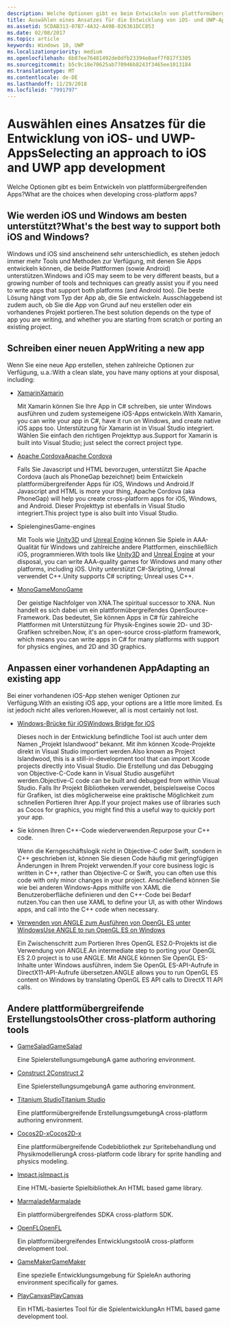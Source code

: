 ```yaml
---
description: Welche Optionen gibt es beim Entwickeln von plattformübergreifenden Apps?
title: Auswählen eines Ansatzes für die Entwicklung von iOS- und UWP-Apps
ms.assetid: 5CDAB313-07B7-4A32-A49B-026361DCC853
ms.date: 02/08/2017
ms.topic: article
keywords: Windows 10, UWP
ms.localizationpriority: medium
ms.openlocfilehash: 6b87ee76481492de0dfb23394e0aef7f017f3305
ms.sourcegitcommit: b5c9c18e70625ab770946b8243f3465ee1013184
ms.translationtype: MT
ms.contentlocale: de-DE
ms.lasthandoff: 11/29/2018
ms.locfileid: "7991797"
---
```

# <a name="selecting-an-approach-to-ios-and-uwp-app-development"></a><span data-ttu-id="43944-104">Auswählen eines Ansatzes für die Entwicklung von iOS- und UWP-Apps</span><span class="sxs-lookup"><span data-stu-id="43944-104">Selecting an approach to iOS and UWP app development</span></span>


<span data-ttu-id="43944-105">Welche Optionen gibt es beim Entwickeln von plattformübergreifenden Apps?</span><span class="sxs-lookup"><span data-stu-id="43944-105">What are the choices when developing cross-platform apps?</span></span>

## <a name="whats-the-best-way-to-support-both-ios-and-windows"></a><span data-ttu-id="43944-106">Wie werden iOS und Windows am besten unterstützt?</span><span class="sxs-lookup"><span data-stu-id="43944-106">What's the best way to support both iOS and Windows?</span></span>

<span data-ttu-id="43944-107">Windows und iOS sind anscheinend sehr unterschiedlich, es stehen jedoch immer mehr Tools und Methoden zur Verfügung, mit denen Sie Apps entwickeln können, die beide Plattformen (sowie Android) unterstützen.</span><span class="sxs-lookup"><span data-stu-id="43944-107">Windows and iOS may seem to be very different beasts, but a growing number of tools and techniques can greatly assist you if you need to write apps that support both platforms (and Android too).</span></span> <span data-ttu-id="43944-108">Die beste Lösung hängt vom Typ der App ab, die Sie entwickeln. Ausschlaggebend ist zudem auch, ob Sie die App von Grund auf neu erstellen oder ein vorhandenes Projekt portieren.</span><span class="sxs-lookup"><span data-stu-id="43944-108">The best solution depends on the type of app you are writing, and whether you are starting from scratch or porting an existing project.</span></span>

## <a name="writing-a-new-app"></a><span data-ttu-id="43944-109">Schreiben einer neuen App</span><span class="sxs-lookup"><span data-stu-id="43944-109">Writing a new app</span></span>

<span data-ttu-id="43944-110">Wenn Sie eine neue App erstellen, stehen zahlreiche Optionen zur Verfügung, u.a.:</span><span class="sxs-lookup"><span data-stu-id="43944-110">With a clean slate, you have many options at your disposal, including:</span></span>

-   [<span data-ttu-id="43944-111">Xamarin</span><span class="sxs-lookup"><span data-stu-id="43944-111">Xamarin</span></span>](http://go.microsoft.com/fwlink/p/?LinkID=320484)

    <span data-ttu-id="43944-112">Mit Xamarin können Sie Ihre App in C# schreiben, sie unter Windows ausführen und zudem systemeigene iOS-Apps entwickeln.</span><span class="sxs-lookup"><span data-stu-id="43944-112">With Xamarin, you can write your app in C#, have it run on Windows, and create native iOS apps too.</span></span> <span data-ttu-id="43944-113">Unterstützung für Xamarin ist in Visual Studio integriert. Wählen Sie einfach den richtigen Projekttyp aus.</span><span class="sxs-lookup"><span data-stu-id="43944-113">Support for Xamarin is built into Visual Studio; just select the correct project type.</span></span>

-   [<span data-ttu-id="43944-114">Apache Cordova</span><span class="sxs-lookup"><span data-stu-id="43944-114">Apache Cordova</span></span>](http://go.microsoft.com/fwlink/p/?LinkID=400439)

    <span data-ttu-id="43944-115">Falls Sie Javascript und HTML bevorzugen, unterstützt Sie Apache Cordova (auch als PhoneGap bezeichnet) beim Entwickeln plattformübergreifender Apps für iOS, Windows und Android.</span><span class="sxs-lookup"><span data-stu-id="43944-115">If Javascript and HTML is more your thing, Apache Cordova (aka PhoneGap) will help you create cross-platform apps for iOS, Windows, and Android.</span></span> <span data-ttu-id="43944-116">Dieser Projekttyp ist ebenfalls in Visual Studio integriert.</span><span class="sxs-lookup"><span data-stu-id="43944-116">This project type is also built into Visual Studio.</span></span>

-   <span data-ttu-id="43944-117">Spielengines</span><span class="sxs-lookup"><span data-stu-id="43944-117">Game-engines</span></span>

    <span data-ttu-id="43944-118">Mit Tools wie [Unity3D](http://go.microsoft.com/fwlink/p/?LinkID=320479) und [Unreal Engine](http://go.microsoft.com/fwlink/p/?LinkID=394062) können Sie Spiele in AAA-Qualität für Windows und zahlreiche andere Plattformen, einschließlich iOS, programmieren.</span><span class="sxs-lookup"><span data-stu-id="43944-118">With tools like [Unity3D](http://go.microsoft.com/fwlink/p/?LinkID=320479) and [Unreal Engine](http://go.microsoft.com/fwlink/p/?LinkID=394062) at your disposal, you can write AAA-quality games for Windows and many other platforms, including iOS.</span></span> <span data-ttu-id="43944-119">Unity unterstützt C#-Skripting, Unreal verwendet C++.</span><span class="sxs-lookup"><span data-stu-id="43944-119">Unity supports C# scripting; Unreal uses C++.</span></span>

-   [<span data-ttu-id="43944-120">MonoGame</span><span class="sxs-lookup"><span data-stu-id="43944-120">MonoGame</span></span>](http://go.microsoft.com/fwlink/p/?LinkID=320483)

    <span data-ttu-id="43944-121">Der geistige Nachfolger von XNA.</span><span class="sxs-lookup"><span data-stu-id="43944-121">The spiritual successor to XNA.</span></span> <span data-ttu-id="43944-122">Nun handelt es sich dabei um ein plattformübergreifendes OpenSource-Framework. Das bedeutet, Sie können Apps in C# für zahlreiche Plattformen mit Unterstützung für Physik-Engines sowie 2D- und 3D-Grafiken schreiben.</span><span class="sxs-lookup"><span data-stu-id="43944-122">Now, it's an open-source cross-platform framework, which means you can write apps in C# for many platforms with support for physics engines, and 2D and 3D graphics.</span></span>

## <a name="adapting-an-existing-app"></a><span data-ttu-id="43944-123">Anpassen einer vorhandenen App</span><span class="sxs-lookup"><span data-stu-id="43944-123">Adapting an existing app</span></span>

<span data-ttu-id="43944-124">Bei einer vorhandenen iOS-App stehen weniger Optionen zur Verfügung.</span><span class="sxs-lookup"><span data-stu-id="43944-124">With an existing iOS app, your options are a little more limited.</span></span> <span data-ttu-id="43944-125">Es ist jedoch nicht alles verloren.</span><span class="sxs-lookup"><span data-stu-id="43944-125">However, all is most certainly not lost.</span></span>

-   [<span data-ttu-id="43944-126">Windows-Brücke für iOS</span><span class="sxs-lookup"><span data-stu-id="43944-126">Windows Bridge for iOS</span></span>](https://go.microsoft.com/fwlink/p/?LinkId=619014)

    <span data-ttu-id="43944-127">Dieses noch in der Entwicklung befindliche Tool ist auch unter dem Namen „Projekt Islandwood“ bekannt. Mit ihm können Xcode-Projekte direkt in Visual Studio importiert werden.</span><span class="sxs-lookup"><span data-stu-id="43944-127">Also known as Project Islandwood, this is a still-in-development tool that can import Xcode projects directly into Visual Studio.</span></span> <span data-ttu-id="43944-128">Die Erstellung und das Debugging von Objective-C-Code kann in Visual Studio ausgeführt werden.</span><span class="sxs-lookup"><span data-stu-id="43944-128">Objective-C code can be built and debugged from within Visual Studio.</span></span> <span data-ttu-id="43944-129">Falls Ihr Projekt Bibliotheken verwendet, beispielsweise Cocos für Grafiken, ist dies möglicherweise eine praktische Möglichkeit zum schnellen Portieren Ihrer App.</span><span class="sxs-lookup"><span data-stu-id="43944-129">If your project makes use of libraries such as Cocos for graphics, you might find this a useful way to quickly port your app.</span></span>

-   <span data-ttu-id="43944-130">Sie können Ihren C++-Code wiederverwenden.</span><span class="sxs-lookup"><span data-stu-id="43944-130">Repurpose your C++ code.</span></span>

    <span data-ttu-id="43944-131">Wenn die Kerngeschäftslogik nicht in Objective-C oder Swift, sondern in C++ geschrieben ist, können Sie diesen Code häufig mit geringfügigen Änderungen in Ihrem Projekt verwenden.</span><span class="sxs-lookup"><span data-stu-id="43944-131">If your core business logic is written in C++, rather than Objective-C or Swift, you can often use this code with only minor changes in your project.</span></span> <span data-ttu-id="43944-132">Anschließend können Sie wie bei anderen Windows-Apps mithilfe von XAML die Benutzeroberfläche definieren und den C++-Code bei Bedarf nutzen.</span><span class="sxs-lookup"><span data-stu-id="43944-132">You can then use XAML to define your UI, as with other Windows apps, and call into the C++ code when necessary.</span></span>

-   [<span data-ttu-id="43944-133">Verwenden von ANGLE zum Ausführen von OpenGL ES unter Windows</span><span class="sxs-lookup"><span data-stu-id="43944-133">Use ANGLE to run OpenGL ES on Windows</span></span>](http://go.microsoft.com/fwlink/p/?linkid=618387)

    <span data-ttu-id="43944-134">Ein Zwischenschritt zum Portieren Ihres OpenGL ES2.0-Projekts ist die Verwendung von ANGLE.</span><span class="sxs-lookup"><span data-stu-id="43944-134">An intermediate step to porting your OpenGL ES 2.0 project is to use ANGLE.</span></span> <span data-ttu-id="43944-135">Mit ANGLE können Sie OpenGL ES-Inhalte unter Windows ausführen, indem Sie OpenGL ES-API-Aufrufe in DirectX11-API-Aufrufe übersetzen.</span><span class="sxs-lookup"><span data-stu-id="43944-135">ANGLE allows you to run OpenGL ES content on Windows by translating OpenGL ES API calls to DirectX 11 API calls.</span></span>

## <a name="other-cross-platform-authoring-tools"></a><span data-ttu-id="43944-136">Andere plattformübergreifende Erstellungstools</span><span class="sxs-lookup"><span data-stu-id="43944-136">Other cross-platform authoring tools</span></span>

-   [<span data-ttu-id="43944-137">GameSalad</span><span class="sxs-lookup"><span data-stu-id="43944-137">GameSalad</span></span>](http://go.microsoft.com/fwlink/p/?LinkID=320480)

    <span data-ttu-id="43944-138">Eine Spielerstellungsumgebung</span><span class="sxs-lookup"><span data-stu-id="43944-138">A game authoring environment.</span></span>

-   [<span data-ttu-id="43944-139">Construct 2</span><span class="sxs-lookup"><span data-stu-id="43944-139">Construct 2</span></span>]( http://go.microsoft.com/fwlink/p/?LinkID=320481)

    <span data-ttu-id="43944-140">Eine Spielerstellungsumgebung</span><span class="sxs-lookup"><span data-stu-id="43944-140">A game authoring environment.</span></span>

-   [<span data-ttu-id="43944-141">Titanium Studio</span><span class="sxs-lookup"><span data-stu-id="43944-141">Titanium Studio</span></span>](http://go.microsoft.com/fwlink/p/?LinkID=320482)

    <span data-ttu-id="43944-142">Eine plattformübergreifende Erstellungsumgebung</span><span class="sxs-lookup"><span data-stu-id="43944-142">A cross-platform authoring environment.</span></span>

-   [<span data-ttu-id="43944-143">Cocos2D-x</span><span class="sxs-lookup"><span data-stu-id="43944-143">Cocos2D-x</span></span>](http://go.microsoft.com/fwlink/p/?LinkID=320485)

    <span data-ttu-id="43944-144">Eine plattformübergreifende Codebibliothek zur Spritebehandlung und Physikmodellierung</span><span class="sxs-lookup"><span data-stu-id="43944-144">A cross-platform code library for sprite handling and physics modeling.</span></span>

-   [<span data-ttu-id="43944-145">Impact.js</span><span class="sxs-lookup"><span data-stu-id="43944-145">Impact.js</span></span>](http://go.microsoft.com/fwlink/p/?LinkID=320486)

    <span data-ttu-id="43944-146">Eine HTML-basierte Spielbibliothek.</span><span class="sxs-lookup"><span data-stu-id="43944-146">An HTML based game library.</span></span>

-   [<span data-ttu-id="43944-147">Marmalade</span><span class="sxs-lookup"><span data-stu-id="43944-147">Marmalade</span></span>](http://go.microsoft.com/fwlink/p/?LinkID=320487)

    <span data-ttu-id="43944-148">Ein plattformübergreifendes SDK</span><span class="sxs-lookup"><span data-stu-id="43944-148">A cross-platform SDK.</span></span>

-   [<span data-ttu-id="43944-149">OpenFL</span><span class="sxs-lookup"><span data-stu-id="43944-149">OpenFL</span></span>](http://go.microsoft.com/fwlink/p/?LinkID=320488)

    <span data-ttu-id="43944-150">Ein plattformübergreifendes Entwicklungstool</span><span class="sxs-lookup"><span data-stu-id="43944-150">A cross-platform development tool.</span></span>

-   [<span data-ttu-id="43944-151">GameMaker</span><span class="sxs-lookup"><span data-stu-id="43944-151">GameMaker</span></span>](http://go.microsoft.com/fwlink/p/?LinkID=320490)

    <span data-ttu-id="43944-152">Eine spezielle Entwicklungsumgebung für Spiele</span><span class="sxs-lookup"><span data-stu-id="43944-152">An authoring environment specifically for games.</span></span>

-   [<span data-ttu-id="43944-153">PlayCanvas</span><span class="sxs-lookup"><span data-stu-id="43944-153">PlayCanvas</span></span>](http://go.microsoft.com/fwlink/p/?LinkID=394061)

    <span data-ttu-id="43944-154">Ein HTML-basiertes Tool für die Spielentwicklung</span><span class="sxs-lookup"><span data-stu-id="43944-154">An HTML based game development tool.</span></span>

